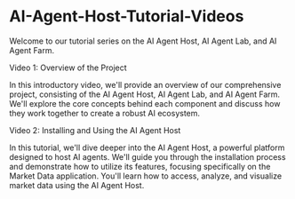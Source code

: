 # AI-Agent-Host-Tutorial-Videos

 Welcome to our tutorial series on the AI Agent Host, AI Agent Lab, and AI Agent Farm.

Video 1: Overview of the Project

In this introductory video, we'll provide an overview of our comprehensive project, consisting of the AI Agent Host, AI Agent Lab, and AI Agent Farm. We'll explore the core concepts behind each component and discuss how they work together to create a robust AI ecosystem.

Video 2: Installing and Using the AI Agent Host

In this tutorial, we'll dive deeper into the AI Agent Host, a powerful platform designed to host AI agents. We'll guide you through the installation process and demonstrate how to utilize its features, focusing specifically on the Market Data application. You'll learn how to access, analyze, and visualize market data using the AI Agent Host.